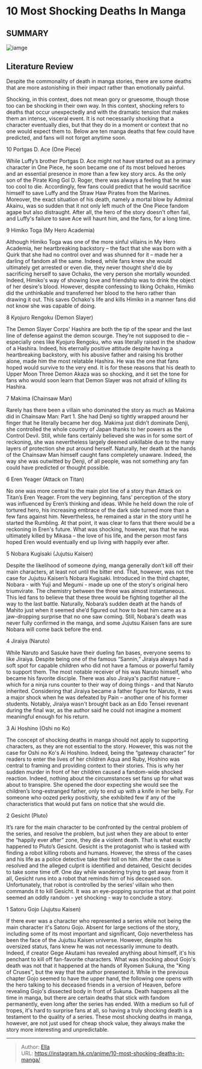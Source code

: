 # 10 Most Shocking Deaths In Manga


## SUMMARY 

![iamge](https://static1.srcdn.com/wordpress/wp-content/uploads/2023/10/the-most-shocking-deaths_4x-1.jpg)

## Literature Review

Despite the commonality of death in manga stories, there are some deaths that are more astonishing in their impact rather than emotionally painful.





Shocking, in this context, does not mean gory or gruesome, though those too can be shocking in their own way. In this context, shocking refers to deaths that occur unexpectedly and with the dramatic tension that makes them an intense, visceral event. It is not necessarily shocking that a character eventually dies, but that they do in a moment or context that no one would expect them to. Below are ten manga deaths that few could have predicted, and fans will not forget anytime soon.









 








 10  Portgas D. Ace (One Piece) 
        

While Luffy’s brother Portgas D. Ace might not have started out as a primary character in One Piece, he soon became one of its most beloved heroes and an essential presence in more than a few key story arcs. As the only son of the Pirate King Gol D. Roger, there was always a feeling that he was too cool to die. Accordingly, few fans could predict that he would sacrifice himself to save Luffy and the Straw Haw Pirates from the Marines. Moreover, the exact situation of his death, namely a mortal blow by Admiral Akainu, was so sudden that it not only left much of the One Piece fandom agape but also distraught. After all, the hero of the story doesn&#39;t often fail, and Luffy&#39;s failure to save Ace will haunt him, and the fans, for a long time.





 9  Himiko Toga (My Hero Academia) 
        

Although Himiko Toga was one of the more sinful villains in My Hero Academia, her heartbreaking backstory – the fact that she was born with a Quirk that she had no control over and was shunned for it – made her a darling of fandom all the same. Indeed, while fans knew she would ultimately get arrested or even die, they never thought she&#39;d die by sacrificing herself to save Ochako, the very person she mortally wounded. Indeed, Himiko&#39;s way of showing love and friendship was to drink the object of her desire&#39;s blood. However, despite confessing to liking Ochako, Himiko did the unthinkable and transferred her blood to the hero rather than drawing it out. This saves Ochako&#39;s life and kills Himiko in a manner fans did not know she was capable of doing.





 8  Kyojuro Rengoku (Demon Slayer) 
        

The Demon Slayer Corps&#39; Hashira are both the tip of the spear and the last line of defense against the demon scourge. They’re not supposed to die – especially ones like Kyojuro Rengoku, who was literally raised in the shadow of a Hashira. Indeed, his eternally positive attitude despite having a heartbreaking backstory, with his abusive father and raising his brother alone, made him the most relatable Hashira. He was the one that fans hoped would survive to the very end. It is for these reasons that his death to Upper Moon Three Demon Akaza was so shocking, and it set the tone for fans who would soon learn that Demon Slayer was not afraid of killing its Hashira.





 7  Makima (Chainsaw Man) 
        

Rarely has there been a villain who dominated the story as much as Makima did in Chainsaw Man: Part 1. She had Denji so tightly wrapped around her finger that he literally became her dog. Makima just didn’t dominate Denji, she controlled the whole country of Japan thanks to her powers as the Control Devil. Still, while fans certainly believed she was in for some sort of reckoning, she was nevertheless largely deemed unkillable due to the many layers of protection she put around herself. Naturally, her death at the hands of the Chainsaw Man himself caught fans completely unaware. Indeed, the way she was outwitted by Denji, of all people, was not something any fan could have predicted or thought possible.





 6  Eren Yeager (Attack on Titan) 
        

No one was more central to the main plot line of a story than Attack on Titan’s Eren Yeager. From the very beginning, fans’ perception of the story was influenced by Eren’s thinking and ideas. While he held down the role of tortured hero, his increasing embrace of the dark side turned more than a few fans against him. Nevertheless, he remained a star in the story until he started the Rumbling. At that point, it was clear to fans that there would be a reckoning in Eren&#39;s future. What was shocking, however, was that he was ultimately killed by Mikasa – the love of his life, and the person most fans hoped Eren would eventually end up living with happily ever after.





 5  Nobara Kugisaki (Jujutsu Kaisen) 
        

Despite the likelihood of someone dying, manga generally don’t kill off their main characters, at least not until the bitter end. That, however, was not the case for Jujutsu Kaisen’s Nobara Kugisaki. Introduced in the third chapter, Nobara - with Yuji and Megumi - made up one of the story&#39;s original hero triumvirate. The chemistry between the three was almost instantaneous. This led fans to believe that these three would be fighting together all the way to the last battle. Naturally, Nobara’s sudden death at the hands of Mahito just when it seemed she’d figured out how to beat him came as a jaw-dropping surprise that no one saw coming. Still, Nobara&#39;s death was never fully confirmed in the manga, and some Jujutsu Kaisen fans are sure Nobara will come back before the end.





 4  ​​​Jiraiya (Naruto) 
        

While Naruto and Sasuke have their dueling fan bases, everyone seems to like Jiraiya. Despite being one of the famous “Sannin,” Jiraiya always had a soft spot for capable children who did not have a famous or powerful family to support them. The most notable receiver of his was Naruto himself, who became his favorite disciple. There was also Jiraiya&#39;s pacifist nature – which for a ninja runs counter to their way of doing things - and that Naruto inherited. Considering that Jiraiya became a father figure for Naruto, it was a major shock when he was defeated by Pain – another one of his former students. Notably, Jiraiya wasn&#39;t brought back as an Edo Tensei revenant during the final war, as the author said he could not imagine a moment meaningful enough for his return.





 3  Ai Hoshino (Oshi no Ko) 
        

The concept of shocking deaths in manga should not apply to supporting characters, as they are not essential to the story. However, this was not the case for Oshi no Ko&#39;s Ai Hoshino. Indeed, being the “gateway character” for readers to enter the lives of her children Aqua and Ruby, Hoshino was central to framing and providing context to their stories. This is why her sudden murder in front of her children caused a fandom-wide shocked reaction. Indeed, nothing about the circumstances set fans up for what was about to transpire. She opened the door expecting she would see the children’s long-estranged father, only to end up with a knife in her belly. For someone who oozed perky positivity, she exhibited few if any of the characteristics that would put fans on notice that she would die.





 2  Gesicht (Pluto) 
        

It’s rare for the main character to be confronted by the central problem of the series, and resolve the problem, but just when they are about to enter the “happily ever after” zone, they die a violent death. That is what exactly happened to Pluto’s Gesicht. Gesicht is the protagonist who is tasked with finding a robot killing robots and humans. However, the stress of the cases and his life as a police detective take their toll on him. After the case is resolved and the alleged culprit is identified and detained, Gesicht decides to take some time off. One day while wandering trying to get away from it all, Gesicht runs into a robot that reminds him of his deceased son. Unfortunately, that robot is controlled by the series’ villain who then commands it to kill Gesicht. It was an eye-popping surprise that at that point seemed an oddly random - yet shocking - way to conclude a story.





 1  Satoru Gojo (Jujutsu Kaisen) 
        

If there ever was a character who represented a series while not being the main character it&#39;s Satoru Gojo. Absent for large sections of the story, including some of its most important and significant, Gojo nevertheless has been the face of the Jujutsu Kaisen universe. However, despite his oversized status, fans knew he was not necessarily immune to death. Indeed, if creator Gege Akutami has revealed anything about himself, it&#39;s his penchant to kill off fan-favorite characters. What was shocking about Gojo&#39;s death was not that it happened at the hands of Ryomen Sukuna, the &#34;King of Cruses&#34;, but the way that the author presented it. While in the previous chapter Gojo seemed to have the upper hand, the following one opens with the hero talking to his deceased friends in a version of Heaven, before revealing Gojo&#39;s dissected body in front of Sukuna.
Death happens all the time in manga, but there are certain deaths that stick with fandom permanently, even long after the series has ended. With a medium so full of tropes, it&#39;s hard to surprise fans at all, so having a truly shocking death is a testament to the quality of a series. These most shocking deaths in manga, however, are not just used for cheap shock value, they always make the story more interesting and unpredictable.

---

> Author: [Ella](https://instagram.hk.cn/)  
> URL: https://instagram.hk.cn/anime/10-most-shocking-deaths-in-manga/  

